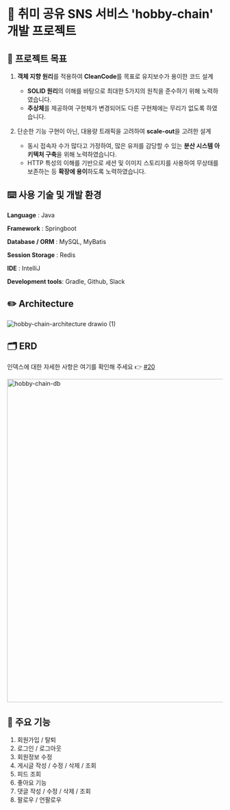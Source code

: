 # 💬 취미 공유 SNS 서비스 'hobby-chain' 개발 프로젝트

## 🎯 프로젝트 목표

1. **객체 지향 원리**를 적용하여 **CleanCode**를 목표로 유지보수가 용이한 코드 설계
    - **SOLID 원리**의 이해를 바탕으로 최대한 5가지의 원칙을 준수하기 위해 노력하였습니다.
    - **추상체**를 제공하여 구현체가 변경되어도 다른 구현체에는 무리가 없도록 하였습니다.
  
      
2. 단순한 기능 구현이 아닌, 대용량 트래픽을 고려하여 **scale-out**을 고려한 설계
    - 동시 접속자 수가 많다고 가정하여, 많은 유저를 감당할 수 있는 **분산 시스템 아키텍처 구축**을 위해 노력하였습니다.
    - HTTP 특성의 이해를 기반으로 세션 및 이미지 스토리지를 사용하여 무상태를 보존하는 등 **확장에 용이**하도록 노력하였습니다.


## ⌨️ 사용 기술 및 개발 환경
**Language** : Java

**Framework** : Springboot

**Database / ORM** : MySQL, MyBatis

**Session Storage** : Redis

**IDE** : IntelliJ

**Development tools**: Gradle, Github, Slack


## ✏️ Architecture
![hobby-chain-architecture drawio (1)](https://github.com/f-lab-edu/hobby-chain/assets/125573226/4bad5dee-e2bc-47df-9c43-ad832cdf7eb3)


## 🗂️ ERD
인덱스에 대한 자세한 사항은 여기를 확인해 주세요 👉 [#20](https://github.com/f-lab-edu/hobby-chain/issues/20)

<img width="755" alt="hobby-chain-db" src="https://github.com/f-lab-edu/hobby-chain/assets/125573226/93ddce7b-744b-4d22-963f-6f91ab60fe72">



## 🔎 주요 기능
1. 회원가입 / 탈퇴
2. 로그인 / 로그아웃
3. 회원정보 수정
4. 게시글 작성 / 수정 / 삭제 / 조회
5. 피드 조회
6. 좋아요 기능
7. 댓글 작성 / 수정 / 삭제 / 조회
8. 팔로우 / 언팔로우


